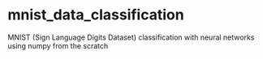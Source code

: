 # mnist_data_classification
MNIST (Sign Language Digits Dataset) classification with neural networks using numpy from the scratch
